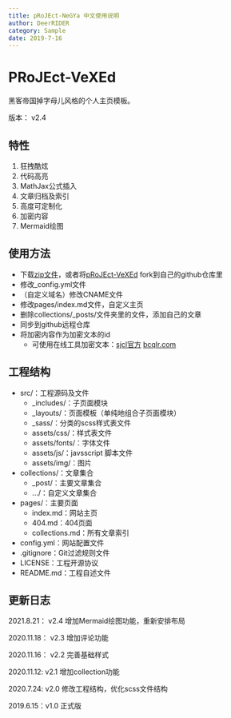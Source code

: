 ```yaml
---
title: pRoJEct-NeGYa 中文使用说明
author: DeerRIDER
category: Sample
date: 2019-7-16
---
```


# PRoJEct-VeXEd

黑客帝国掉字母儿风格的个人主页模板。

版本： v2.4

## 特性

1. 狂拽酷炫
2. 代码高亮
3. MathJax公式插入
4. 文章归档及索引
5. 高度可定制化
6. 加密内容
7. Mermaid绘图

## 使用方法

* 下载[zip文件](https://codeload.github.com/akiritsu/pRoJEct-VeXEd/zip/master)，或者将[pRoJEct-VeXEd](https://github.com/akiritsu/pRoJEct-VeXEd) fork到自己的github仓库里
* 修改_config.yml文件
* （自定义域名）修改CNAME文件
* 修改pages/index.md文件，自定义主页
* 删除collections/_posts/文件夹里的文件，添加自己的文章
* 同步到github远程仓库
* 将加密内容作为加密文本的id
  * 可使用在线工具加密文本：[sjcl官方](http://bitwiseshiftleft.github.io/sjcl/demo/)  [bcqlr.com](http://bcqlr.com/sjcl/)

## 工程结构

* src/：工程源码及文件
  * _includes/：子页面模块
  * _layouts/：页面模板（单纯地组合子页面模块）
  * _sass/：分类的scss样式表文件
  * assets/css/：样式表文件
  * assets/fonts/：字体文件
  * assets/js/：javsscript 脚本文件
  * assets/img/：图片
* collections/：文章集合
  * _post/：主要文章集合
  * .../：自定义文章集合
* pages/：主要页面
  * index.md：网站主页
  * 404.md：404页面
  * collections.md：所有文章索引
* config.yml：网站配置文件
* .gitignore：Git过滤规则文件
* LICENSE：工程开源协议
* README.md：工程自述文件

## 更新日志

2021.8.21： v2.4 增加Mermaid绘图功能，重新安排布局

2020.11.18： v2.3 增加评论功能

2020.11.16： v2.2 完善基础样式

2020.11.12: v2.1 增加collection功能

2020.7.24: v2.0 修改工程结构，优化scss文件结构

2019.6.15：v1.0 正式版
